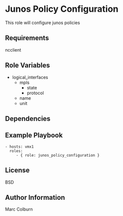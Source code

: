 Junos Policy Configuration
=========

This role will configure junos policies
 
Requirements
------------
ncclient


Role Variables
--------------
* logical_interfaces
  * mpls
    * state
    * protocol
  * name
  * unit

Dependencies
------------

Example Playbook
----------------

    - hosts: vmx1
      roles:
         - { role: junos_policy_configuration }

License
-------

BSD

Author Information
------------------

Marc Colburn
